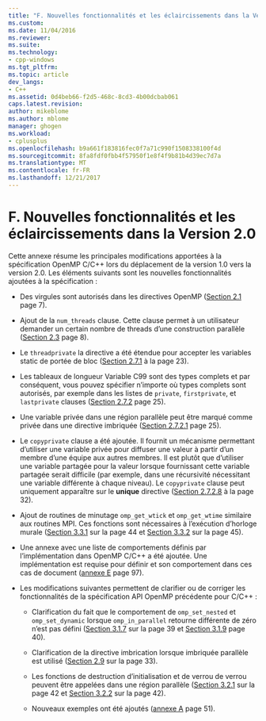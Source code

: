 ```yaml
---
title: "F. Nouvelles fonctionnalités et les éclaircissements dans la Version 2.0 | Documents Microsoft"
ms.custom: 
ms.date: 11/04/2016
ms.reviewer: 
ms.suite: 
ms.technology:
- cpp-windows
ms.tgt_pltfrm: 
ms.topic: article
dev_langs:
- C++
ms.assetid: 0d4beb66-f2d5-468c-8cd3-4b00dcbab061
caps.latest.revision: 
author: mikeblome
ms.author: mblome
manager: ghogen
ms.workload:
- cplusplus
ms.openlocfilehash: b9a661f183816fec0f7a71c990f1508338100f4d
ms.sourcegitcommit: 8fa8fdf0fbb4f57950f1e8f4f9b81b4d39ec7d7a
ms.translationtype: MT
ms.contentlocale: fr-FR
ms.lasthandoff: 12/21/2017
---
```

# <a name="f-new-features-and-clarifications-in-version-20"></a>F. Nouvelles fonctionnalités et les éclaircissements dans la Version 2.0
Cette annexe résume les principales modifications apportées à la spécification OpenMP C/C++ lors du déplacement de la version 1.0 vers la version 2.0. Les éléments suivants sont les nouvelles fonctionnalités ajoutées à la spécification :  
  
-   Des virgules sont autorisés dans les directives OpenMP ([Section 2.1](../../parallel/openmp/2-1-directive-format.md) page 7).  
  
-   Ajout de la `num_threads` clause. Cette clause permet à un utilisateur demander un certain nombre de threads d’une construction parallèle ([Section 2.3](../../parallel/openmp/2-3-parallel-construct.md) page 8).  
  
-   Le `threadprivate` la directive a été étendue pour accepter les variables static de portée de bloc ([Section 2.7.1](../../parallel/openmp/2-7-1-threadprivate-directive.md) à la page 23).  
  
-   Les tableaux de longueur Variable C99 sont des types complets et par conséquent, vous pouvez spécifier n’importe où types complets sont autorisés, par exemple dans les listes de `private`, `firstprivate`, et `lastprivate` clauses ([Section 2.7.2](../../parallel/openmp/2-7-2-data-sharing-attribute-clauses.md) page 25).  
  
-   Une variable privée dans une région parallèle peut être marqué comme privée dans une directive imbriquée ([Section 2.7.2.1](../../parallel/openmp/2-7-2-1-private.md) page 25).  
  
-   Le `copyprivate` clause a été ajoutée. Il fournit un mécanisme permettant d’utiliser une variable privée pour diffuser une valeur à partir d’un membre d’une équipe aux autres membres. Il est plutôt que d’utiliser une variable partagée pour la valeur lorsque fournissant cette variable partagée serait difficile (par exemple, dans une récursivité nécessitant une variable différente à chaque niveau). Le `copyprivate` clause peut uniquement apparaître sur le **unique** directive ([Section 2.7.2.8](../../parallel/openmp/2-7-2-8-copyprivate.md) à la page 32).  
  
-   Ajout de routines de minutage `omp_get_wtick` et `omp_get_wtime` similaire aux routines MPI. Ces fonctions sont nécessaires à l’exécution d’horloge murale ([Section 3.3.1](../../parallel/openmp/3-3-1-omp-get-wtime-function.md) sur la page 44 et [Section 3.3.2](../../parallel/openmp/3-3-2-omp-get-wtick-function.md) sur la page 45).  
  
-   Une annexe avec une liste de comportements définis par l’implémentation dans OpenMP C/C++ a été ajoutée. Une implémentation est requise pour définir et son comportement dans ces cas de document ([annexe E](../../parallel/openmp/e-implementation-defined-behaviors-in-openmp-c-cpp.md) page 97).  
  
-   Les modifications suivantes permettent de clarifier ou de corriger les fonctionnalités de la spécification API OpenMP précédente pour C/C++ :  
  
    -   Clarification du fait que le comportement de `omp_set_nested` et `omp_set_dynamic` lorsque `omp_in_parallel` retourne différente de zéro n’est pas défini ([Section 3.1.7](../../parallel/openmp/3-1-7-omp-set-dynamic-function.md) sur la page 39 et [Section 3.1.9](../../parallel/openmp/3-1-9-omp-set-nested-function.md) page 40).  
  
    -   Clarification de la directive imbrication lorsque imbriquée parallèle est utilisé ([Section 2.9](../../parallel/openmp/2-9-directive-nesting.md) sur la page 33).  
  
    -   Les fonctions de destruction d’initialisation et de verrou de verrou peuvent être appelées dans une région parallèle ([Section 3.2.1](../../parallel/openmp/3-2-1-omp-init-lock-and-omp-init-nest-lock-functions.md) sur la page 42 et [Section 3.2.2](../../parallel/openmp/3-2-2-omp-destroy-lock-and-omp-destroy-nest-lock-functions.md) sur la page 42).  
  
    -   Nouveaux exemples ont été ajoutés ([annexe A](../../parallel/openmp/a-examples.md) page 51).